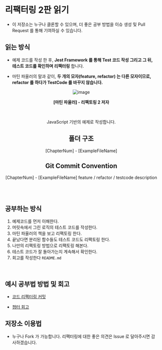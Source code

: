 # 리팩터링 2판 읽기

- 이 저장소는 누구나 클론할 수 있으며, 더 좋은 공부 방법을 이슈 생성 및 Pull Request 를 통해 기여하실 수 있습니다.

## 읽는 방식

- 예제 코드를 작성 한 후, **Jest Framework 를 통해 Test 코드 작성 그리고 그 뒤, 테스트 코드를 확인하며 리팩터링** 합니다.

- 마틴 파울러의 말과 같이, **두 개의 모자(feature, refactor) 는 다른 모자이므로, refactor 를 하다가 TestCode 를 바꾸지 않습니다.**

<div align='center'>

![image](https://user-images.githubusercontent.com/57784077/127307765-186177e4-1c86-4068-b042-33c2d048e952.png)

**[마틴 파울러] - 리팩토링 2 저자**

</br>

JavaScript 기반의 예제로 작성합니다.

## 폴더 구조

[ChapterNum] - [ExampleFileName]

## Git Commit Convention

[ChapterNum] - [ExampleFileName] feature / refactor / testcode description

</div>

<br>
<br>

## 공부하는 방식

1. 예제코드를 먼저 이해한다.
2. 머릿속에서 그린 로직의 테스트 코드를 작성한다.
3. 마틴 파울러의 책을 보고 리팩토링 한다.
4. 끝났다면 분리된 함수들도 테스트 코드도 리팩토링 한다.
5. 나만의 리팩토링 방법으로 리팩토링 해본다.
6. 테스트 코드가 잘 돌아가는지 계속해서 확인한다.
7. 회고를 작성한다 `README.md`

<br>

## 예시 공부법 방법 및 회고

- [코드 리팩터링 커밋](https://github.com/tmdgusya/RefactoringTwo/commits/master)

- [챕터 회고](https://github.com/tmdgusya/RefactoringTwo/tree/master/Chapter01/Example01)

## 저장소 이용법

- 누구나 Fork 가 가능합니다. 리팩터링에 대한 좋은 의견은 Issue 로 달아주시면 감사하겠습니다.
